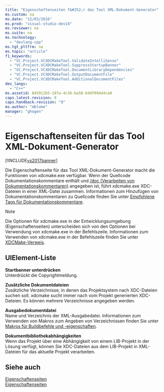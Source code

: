 ```yaml
---
title: "Eigenschaftenseiten f&#252;r das Tool XML-Dokument-Generator"
ms.custom: na
ms.date: "12/03/2016"
ms.prod: "visual-studio-dev14"
ms.reviewer: na
ms.suite: na
ms.technology: 
  - "devlang-cpp"
ms.tgt_pltfrm: na
ms.topic: "article"
f1_keywords: 
  - "VC.Project.VCXDCMakeTool.ValidateIntelliSense"
  - "VC.Project.VCXDCMakeTool.SuppressStartupBanner"
  - "VC.Project.VCXDCMakeTool.DocumentLibraryDependencies"
  - "VC.Project.VCXDCMakeTool.OutputDocumentFile"
  - "VC.Project.VCXDCMakeTool.AdditionalDocumentFiles"
dev_langs: 
  - "C++"
ms.assetid: 645912b5-197a-4c36-ba58-64df09444ca0
caps.latest.revision: 9
caps.handback.revision: "9"
ms.author: "mblome"
manager: "ghogen"
---
```

# Eigenschaftenseiten f&#252;r das Tool XML-Dokument-Generator
[!INCLUDE[vs2017banner](../assembler/inline/includes/vs2017banner.md)]

Die Eigenschaftenseite für das Tool XML\-Dokument\-Generator macht die Funktionen von xdcmake.exe verfügbar.  Wenn der Quellcode Dokumentationskommentare enthält und [\/doc \(Verarbeiten von Dokumentationskommentaren\)](../build/reference/doc-process-documentation-comments-c-cpp.md) angegeben ist, führt xdcmake.exe XDC\-Dateien in einer XML\-Datei zusammen.  Informationen zum Hinzufügen von Dokumentationskommentaren zu Quellcode finden Sie unter [Empfohlene Tags für Dokumentationskommentare](../ide/recommended-tags-for-documentation-comments-visual-cpp.md).  
  
> [!NOTE]
>  Die Optionen für xdcmake.exe in der Entwicklungsumgebung \(Eigenschaftenseiten\) unterscheiden sich von den Optionen bei Verwendung von xdcmake.exe in der Befehlszeile.  Informationen zum Verwenden von xdcmake.exe in der Befehlszeile finden Sie unter [XDCMake\-Verweis](../ide/xdcmake-reference.md).  
  
## UIElement-Liste  
 **Startbanner unterdrücken**  
 Unterdrückt die Copyrightmeldung.  
  
 **Zusätzliche Dokumentdateien**  
 Zusätzliche Verzeichnisse, in denen das Projektsystem nach XDC\-Dateien suchen soll.  xdcmake sucht immer nach vom Projekt generierten XDC\-Dateien.   Es können mehrere Verzeichnisse angegeben werden.  
  
 **Ausgabedokumentdatei**  
 Name und Verzeichnis der XML\-Ausgabedatei.  Informationen zum Verwenden von Makros zum Angeben von Verzeichnissen finden Sie unter [Makros für Buildbefehle und \-eigenschaften](../ide/common-macros-for-build-commands-and-properties.md).  
  
 **Dokumentbibliothekabhängigkeiten**  
 Wenn das Projekt über eine Abhängigkeit von einem LIB\-Projekt in der Lösung verfügt, können Sie XDC\-Dateien aus dem LIB\-Projekt in XML\-Dateien für das aktuelle Projekt verarbeiten.  
  
## Siehe auch  
 [Eigenschaftenseiten](../ide/property-pages-visual-cpp.md)   
 [Eigenschaftenseiten](../ide/property-pages-visual-cpp.md)